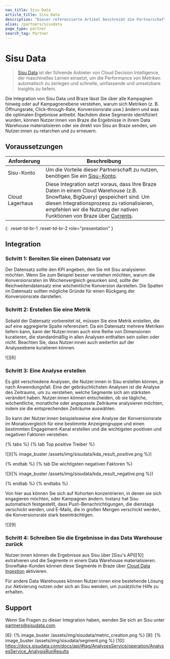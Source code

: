 ```yaml
---
nav_title: Sisu Data
article_title: Sisu Data
description: "Dieser referenzierte Artikel beschreibt die Partnerschaft zwischen Braze und Sisu Data, einem führenden Anbieter von Cloud Decision Intelligence, die es Ihnen erlaubt, über alle Kampagnen hinweg oder auf Kampagnenebene zu verstehen, warum sich Metriken ändern und was die besten Ergebnisse liefert."
alias: /partners/sisudata
page_type: partner
search_tag: Partner
---
```


# Sisu Data

> [Sisu Data][2] ist der führende Anbieter von Cloud Decision Intelligence, der maschinelles Lernen einsetzt, um die Performance von Metriken automatisch zu zerlegen und schnelle, umfassende und umsetzbare Insights zu liefern.

Die Integration von Sisu Data und Braze lässt Sie über alle Kampagnen hinweg oder auf Kampagnenebene verstehen, warum sich Metriken (z. B. Öffnungsrate, Click-through-Rate, Konversionsrate usw.) ändern und was die optimalen Ergebnisse antreibt. Nachdem diese Segmente identifiziert wurden, können Nutzer:innen von Braze die Ergebnisse in ihrem Data Warehouse materialisieren oder sie direkt von Sisu an Braze senden, um Nutzer:innen zu retarchen und zu erneuern.

## Voraussetzungen

| Anforderung | Beschreibung |
| ----------- | ----------- |
| Sisu-Konto | Um die Vorteile dieser Partnerschaft zu nutzen, benötigen Sie ein [Sisu-Konto][3]. |
| Cloud Lagerhaus | Diese Integration setzt voraus, dass Ihre Braze Daten in einem Cloud Warehouse (z.B. Snowflake, BigQuery) gespeichert sind. Um diesen Integrationsprozess zu rationalisieren, empfehlen wir die Nutzung der nativen Funktionen von Braze über [Currents][4]. |
{: .reset-td-br-1 .reset-td-br-2 role="presentation" }

## Integration

### Schritt 1: Bereiten Sie einen Datensatz vor

Der Datensatz sollte den KPI angeben, den Sie mit Sisu analysieren möchten. Wenn Sie zum Beispiel besser verstehen möchten, warum die Konversionsraten im Wochenvergleich gesunken sind, sollte der Reichweitendatensatz eine wöchentliche Konversion darstellen. Die Spalten im Datensatz sollten mögliche Gründe für einen Rückgang der Konversionsrate darstellen.

### Schritt 2: Erstellen Sie eine Metrik  

Sobald der Datensatz vorbereitet ist, müssen Sie eine Metrik erstellen, die auf eine aggregierte Spalte referenziert. Da ein Datensatz mehrere Metriken liefern kann, kann der Nutzer:innen auch eine Reihe von Dimensionen kuratieren, die standardmäßig in allen Analysen enthalten sein sollen oder nicht. Beachten Sie, dass Nutzer:innen auch weiterhin auf der Analyseebene kuratieren können.

![][6]

### Schritt 3: Eine Analyse erstellen  

Es gibt verschiedene Analysen, die Nutzer:innen in Sisu erstellen können, je nach Anwendungsfall. Eine der gebräuchlichsten Analysen ist die Analyse des Zeitraums, um zu verstehen, welche Segmente sich am stärksten verändert haben. Nutzer:innen können entscheiden, ob sie tägliche, wöchentliche, monatliche oder angepasste Zeiträume analysieren möchten, indem sie die entsprechenden Zeiträume auswählen.

So kann der Nutzer:innen beispielsweise eine Analyse der Konversionsrate im Monatsvergleich für eine bestimmte Anzeigengruppe und einen bestimmten Engagement-Kanal erstellen und die wichtigsten positiven und negativen Faktoren verstehen.

{% tabs %}
{% tab Top positive Treiber %}

![]({% image_buster /assets/img/sisudata/kda_result_positive.png %})

{% endtab %}
{% tab Die wichtigsten negativen Faktoren %}

![]({% image_buster /assets/img/sisudata/kda_result_negative.png %})

{% endtab %}
{% endtabs %}

Von hier aus können Sie sich auf Kohorten konzentrieren, in denen sie sich engagieren möchten, oder Kampagnen ändern. Instanz hat Sisu automatisch festgestellt, dass Push-Benachrichtigungen, die dienstags verschickt werden, und E-Mails, die in großen Mengen verschickt werden, die Konversionsrate stark beeinträchtigen.

![][9]

### Schritt 4: Schreiben Sie die Ergebnisse in das Data Warehouse zurück

Nutzer:innen können die Ergebnisse aus Sisu über [Sisu's API][10] extrahieren und die Segmente in einem Data Warehouse materialisieren. Snowflake-Kunden können diese Segmente in Braze über [Cloud Data Ingestion][5] aktivieren.

Für andere Data Warehouses können Nutzer:innen eine bestehende Lösung zur Aktivierung nutzen oder sich an Sisu wenden, um zusätzliche Hilfe zu erhalten.

## Support

Wenn Sie Fragen zu dieser Integration haben, wenden Sie sich an Sisu unter partners@sisudata.com.

[1]: {{site.baseurl}}/developer_guide/rest_api/basics/#endpoints
[2]: https://sisudata.com/
[3]: https://sisudata.com/
[4]: {{site.baseurl}}/user_guide/data_and_analytics/braze_currents/setting_up_currents/
[5]: {{site.baseurl}}/user_guide/data_and_analytics/user_data_collection/cloud_ingestion/overview/
[6]: {% image_buster /assets/img/sisudata/metric_creation.png %}
[9]: {% image_buster /assets/img/sisudata/segment.png %}
[10]: https://docs.sisudata.com/docs/api/#tag/AnalysesService/operation/AnalysesService_AnalysisRunResults
